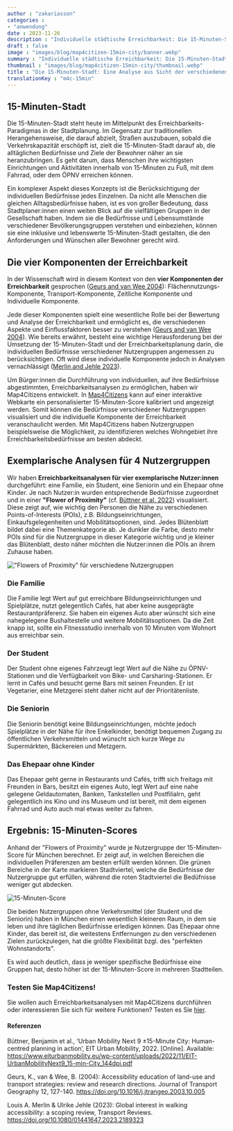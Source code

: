 ```yaml
---
author : "zakariasson"
categories : 
- "anwendung"
date : 2023-11-26
description : "Individuelle städtische Erreichbarkeit: Die 15-Minuten-Stadt mit Map4Citizens und vielfältigen Nutzergruppen erkunden."
draft : false
image : "images/blog/map4citizen-15min-city/banner.webp"
summary : "Individuelle städtische Erreichbarkeit: Die 15-Minuten-Stadt mit Map4Citizens und vielfältigen Nutzergruppen erkunden."
thumbnail : "images/blog/map4citizen-15min-city/thumbnail.webp"
title : "Die 15-Minuten-Stadt: Eine Analyse aus Sicht der verschiedenen Nutzergruppen"
translationKey : "m4c-15min"
---
```


## 15-Minuten-Stadt

Die 15-Minuten-Stadt steht heute im Mittelpunkt des Erreichbarkeits-Paradigmas in der Stadtplanung. Im Gegensatz zur traditionellen Herangehensweise, die darauf abzielt, Straßen auszubauen, sobald die Verkehrskapazität erschöpft ist, zielt die 15-Minuten-Stadt darauf ab, die alltäglichen Bedürfnisse und Ziele der Bewohner näher an sie heranzubringen. Es geht darum, dass Menschen ihre wichtigsten Einrichtungen und Aktivitäten innerhalb von 15-Minuten zu Fuß, mit dem Fahrrad, oder dem ÖPNV erreichen können. 


Ein komplexer Aspekt dieses Konzepts ist die Berücksichtigung der individuellen Bedürfnisse jedes Einzelnen. Da nicht alle Menschen die gleichen Alltagsbedürfnisse haben, ist es von großer Bedeutung, dass Stadtplaner:innen einen weiten Blick auf die vielfältigen Gruppen in der Gesellschaft haben. Indem sie die Bedürfnisse und Lebensumstände verschiedener Bevölkerungsgruppen verstehen und einbeziehen, können sie eine inklusive und lebenswerte 15-Minuten-Stadt gestalten, die den Anforderungen und Wünschen aller Bewohner gerecht wird. 

## Die vier Komponenten der Erreichbarkeit 

In der Wissenschaft wird in diesem Kontext von den **vier Komponenten der Erreichbarkeit** gesprochen ([Geurs and van Wee 2004](https://doi.org/10.1016/j.jtrangeo.2003.10.005)): Flächennutzungs-Komponente, Transport-Komponente, Zeitliche Komponente und Individuelle Komponente. 

Jede dieser Komponenten spielt eine wesentliche Rolle bei der Bewertung und Analyse der Erreichbarkeit und ermöglicht es, die verschiedenen Aspekte und Einflussfaktoren besser zu verstehen ([Geurs and van Wee 2004](https://doi.org/10.1016/j.jtrangeo.2003.10.005)). Wie bereits erwähnt, besteht eine wichtige Herausforderung bei der Umsetzung der 15-Minuten-Stadt und der Erreichbarkeitsplanung darin, die individuellen Bedürfnisse verschiedener Nutzergruppen angemessen zu berücksichtigen. Oft wird diese individuelle Komponente jedoch in Analysen vernachlässigt ([Merlin and Jehle 2023](https://doi.org/10.1080/01441647.2023.2189323)). 

Um Bürger:innen die Durchführung von individuellen, auf ihre Bedürfnisse abgestimmten, Erreichbarkeitsanalysen zu ermöglichen, haben wir Map4Citizens entwickelt. In [Map4Citizens](https://citizens.plan4better.de/ "Map4Citizens") kann auf einer interaktive Webkarte ein personalisierter 15-Minuten-Score kalibriert und angezeigt werden. Somit können die Bedürfnisse verschiedener Nutzergruppen visualisiert und die individuelle Komponente der Erreichbarkeit veranschaulicht werden. Mit Map4Citizens haben Nutzergruppen beispielsweise die Möglichkeit, zu identifizieren welches Wohngebiet ihre Erreichbarkeitsbedürfnisse am besten abdeckt. 

## Exemplarische Analysen für 4 Nutzergruppen  
Wir haben **Erreichbarkeitsanalysen für vier exemplarische Nutzer:innen** durchgeführt: eine Familie, ein Student, eine Seniorin und ein Ehepaar ohne Kinder. Je nach Nutzer:in wurden entsprechende Bedürfnisse zugeordnet und in einer **"Flower of Proximity"** (cf. [Büttner et al. 2022](https://www.eiturbanmobility.eu/wp-content/uploads/2022/11/EIT-UrbanMobilityNext9_15-min-City_144dpi.pdf)) visualisiert. Diese zeigt auf, wie wichtig den Personen die Nähe zu verschiedenen Points-of-Interests (POIs), z.B. Bildungseinrichtungen, Einkaufsgelegenheiten und Mobilitätsoptionen, sind. Jedes Blütenblatt bildet dabei eine Themenkategorie ab. Je dunkler die Farbe, desto mehr POIs sind für die Nutzergruppe in dieser Kategorie wichtig und je kleiner das Blütenblatt, desto näher möchten die Nutzer:innen die POIs an ihrem Zuhause haben. 

!["Flowers of Proximity" für verschiedene Nutzergruppen](/images/blog/map4citizen-15min-city/blogpost_DE.webp "Flowers of Proximity für verschiedene Nutzergruppen")

### Die Familie  
Die Familie legt Wert auf gut erreichbare Bildungseinrichtungen und Spielplätze, nutzt gelegentlich Cafés, hat aber keine ausgeprägte Restaurantpräferenz. Sie haben ein eigenes Auto aber wünscht sich eine nahegelegene Bushaltestelle und weitere Mobilitätsoptionen. Da die Zeit knapp ist, sollte ein Fitnessstudio innerhalb von 10 Minuten vom Wohnort aus erreichbar sein. 

### Der Student  

Der Student ohne eigenes Fahrzeugt legt Wert auf die Nähe zu ÖPNV-Stationen und die Verfügbarkeit von Bike- und Carsharing-Stationen. Er lernt in Cafés und besucht gerne Bars mit seinen Freunden. Er ist Vegetarier, eine Metzgerei steht daher nicht auf der Prioritätenliste. 

### Die Seniorin  

Die Seniorin benötigt keine Bildungseinrichtungen, möchte jedoch Spielplätze in der Nähe für ihre Enkelkinder, benötigt bequemen Zugang zu öffentlichen Verkehrsmitteln und wünscht sich kurze Wege zu Supermärkten, Bäckereien und Metzgern. 

### Das Ehepaar ohne Kinder  

Das Ehepaar geht gerne in Restaurants und Cafés, trifft sich freitags mit Freunden in Bars, besitzt ein eigenes Auto, legt Wert auf eine nahe gelegene Geldautomaten, Banken, Tankstellen und Postfilialrn, geht gelegentlich ins Kino und ins Museum und ist bereit, mit dem eigenen Fahrrad und Auto auch mal etwas weiter zu fahren. 

## Ergebnis: 15-Minuten-Scores

Anhand der "Flowers of Proximity" wurde je Nutzergruppe der 15-Minuten-Score für München berechnet. Er zeigt auf, in welchen Bereichen die individuellen Präferenzen am besten erfüllt werden können. Die grünen Bereiche in der Karte markieren Stadtviertel, welche die Bedürfnisse der Nutzergruppe gut erfüllen, während die roten Stadtviertel die Bedüfnisse weniger gut abdecken.

![15-Minuten-Score](/images/blog/map4citizen-15min-city/de_karten.webp "15-Minuten-Score")

Die beiden Nutzergruppen ohne Verkehrsmittel (der Student und die Seniorin) haben in München einen wesentlich kleineren Raum, in dem sie leben und ihre täglichen Bedürfnisse erledigen können. Das Ehepaar ohne Kinder, das bereit ist, die weitestens Entfernungen zu den verschiedenen Zielen zurückzulegen, hat die größte Flexibilität bzgl. des "perfekten Wohnstandorts".

Es wird auch deutlich, dass je weniger spezifische Bedürfnisse eine Gruppen hat, desto höher ist der 15-Minuten-Score in mehreren Stadtteilen. 

### Testen Sie Map4Citizens!  

Sie wollen auch Erreichbarkeitsanalysen mit Map4Citizens durchführen oder interessieren Sie sich für weitere Funktionen? Testen es Sie [hier](https://citizens.plan4better.de/ "Map4Citizens").


#### Referenzen 

Büttner, Benjamin et al., ‘Urban Mobility Next 9 ±15-Minute City: Human-centred planning in action’, EIT Urban Mobility, 2022. [Online]. Available: https://www.eiturbanmobility.eu/wp-content/uploads/2022/11/EIT-UrbanMobilityNext9_15-min-City_144dpi.pdf

Geurs, K., van & Wee, B. (2004): Accessibility education of land-use and transport strategies: review and research directions. Journal of Transport Geography 12, 127-140. https://doi.org/10.1016/j.jtrangeo.2003.10.005  

Louis A. Merlin & Ulrike Jehle (2023): Global interest in walking accessibility: a scoping review, Transport Reviews. https://doi.org/10.1080/01441647.2023.2189323
